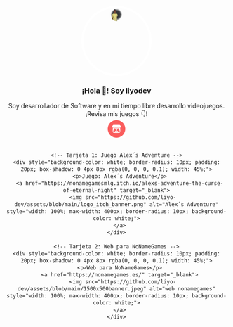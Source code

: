 <div align="center">
  <!-- Foto de perfil -->
  <div style="width: 150px; height: 150px; overflow: hidden; border-radius: 50%; border: 5px solid white;">
    <img src="https://github.com/liyo-dev/assets/blob/main/profile-pic.png" alt="liyodev" style="width: 20%; height: 20%; border-radius: 50%; object-fit: cover;">
  </div>

  <h3>¡Hola 👋! Soy liyodev</h3>
  <p>Soy desarrollador de Software y en mi tiempo libre desarrollo videojuegos.<br>
    ¡Revisa mis juegos 👇!<br>
    <img src="https://github.com/liyo-dev/assets/raw/main/itch-io-icon-2048x2048-i6hzclad.png" alt="aquí" width="40">
  </p>

  <!-- Sección de Últimos trabajos realizados -->
  <div style="display: flex; justify-content: space-between;">

    <!-- Tarjeta 1: Juego Alex´s Adventure -->
    <div style="background-color: white; border-radius: 10px; padding: 20px; box-shadow: 0 4px 8px rgba(0, 0, 0, 0.1); width: 45%;">
      <p>Juego: Alex´s Adventure</p>
      <a href="https://nonamegamesmlg.itch.io/alexs-adventure-the-curse-of-eternal-night" target="_blank">
        <img src="https://github.com/liyo-dev/assets/blob/main/logo_itch_banner.png" alt="Alex´s Adventure" style="width: 100%; max-width: 400px; border-radius: 10px; background-color: white;">
      </a>
    </div>

    <!-- Tarjeta 2: Web para NoNameGames -->
    <div style="background-color: white; border-radius: 10px; padding: 20px; box-shadow: 0 4px 8px rgba(0, 0, 0, 0.1); width: 45%;">
      <p>Web para NoNameGames</p>
      <a href="https://nonamegames.es/" target="_blank">
        <img src="https://github.com/liyo-dev/assets/blob/main/1500x500banner.jpeg" alt="web nonamegames" style="width: 100%; max-width: 400px; border-radius: 10px; background-color: white;">
      </a>
    </div>
  </div>
</div>
